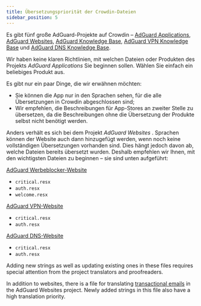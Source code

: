 ```yaml
---
title: Übersetzungspriorität der Crowdin-Dateien
sidebar_position: 5
---
```


Es gibt fünf große AdGuard-Projekte auf Crowdin – [AdGuard Applications](https://crowdin.com/project/adguard-applications), [AdGuard Websites](https://crowdin.com/project/adguard-websites), [AdGuard Knowledge Base](https://crowdin.com/project/adguard-knowledge-base), [AdGuard VPN Knowledge Base](https://crowdin.com/project/adguard-vpn-knowledge-base) und [AdGuard DNS Knowledge Base](https://crowdin.com/project/adguard-knowledge-bases).

Wir haben keine klaren Richtlinien, mit welchen Dateien oder Produkten des Projekts *AdGuard Applications* Sie beginnen sollen. Wählen Sie einfach ein beliebiges Produkt aus.

Es gibt nur ein paar Dinge, die wir erwähnen möchten:

- Sie können die App nur in den Sprachen sehen, für die alle Übersetzungen in Crowdin abgeschlossen sind;
- Wir empfehlen, die Beschreibungen für App-Stores an zweiter Stelle zu übersetzen, da die Beschreibungen ohne die Übersetzung der Produkte selbst nicht benötigt werden.

Anders verhält es sich bei dem Projekt *AdGuard Websites* . Sprachen können der Website auch dann hinzugefügt werden, wenn noch keine vollständigen Übersetzungen vorhanden sind. Dies hängt jedoch davon ab, welche Dateien bereits übersetzt wurden. Deshalb empfehlen wir Ihnen, mit den wichtigsten Dateien zu beginnen – sie sind unten aufgeführt:

[AdGuard Werbeblocker-Website](https://crowdin.com/project/adguard-websites/en#/adguard.com)

- `critical.resx`
- `auth.resx`
- `welcome.resx`

[AdGuard VPN-Website](https://crowdin.com/project/adguard-websites/en#/adguard-vpn.com)

- `critical.resx`
- `auth.resx`

[AdGuard DNS-Website](https://crowdin.com/project/adguard-websites/en#/adguard-dns.com)

- `critical.resx`
- `auth.resx`

Adding new strings as well as updating existing ones in these files requires special attention from the project translators and proofreaders.

In addition to websites, there is a file for translating [transactional emails](https://crowdin.com/project/adguard-websites/de#/emails) in the AdGuard Websites project. Newly added strings in this file also have a high translation priority.
